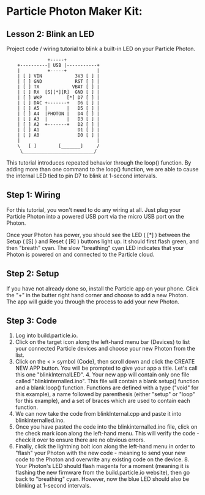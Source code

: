 # Particle Photon Maker Kit:
## Lesson 2: Blink an LED
Project code / wiring tutorial to blink a built-in LED on your Particle Photon.

                   +-----+
        +----------| USB |-----------+
        |          +-----+           |
        | [ ] VIN            3V3 [ ] |
        | [ ] GND            RST [ ] |
        | [ ] TX            VBAT [ ] |
        | [ ] RX  [S][*][R]  GND [ ] |
        | [ ] WKP         [*] D7 [ ] |
        | [ ] DAC +-------+   D6 [ ] |
        | [ ] A5  |       |   D5 [ ] |
        | [ ] A4  |PHOTON |   D4 [ ] |
        | [ ] A3  |       |   D3 [ ] |
        | [ ] A2  +-------+   D2 [ ] |
        | [ ] A1              D1 [ ] |
        | [ ] A0              D0 [ ] |
        |                            |
        \   [ ]        [_______]     /
         \__________________________/


This tutorial introduces repeated behavior through the loop() function.  By adding more than one command to the loop() function, we are able to cause the internal LED tied to pin D7 to blink at 1-second intervals.

## Step 1: Wiring
For this tutorial, you won't need to do any wiring at all.  Just plug your Particle Photon into a powered USB port via the micro USB port on the Photon.

Once your Photon has power, you should see the LED ( [*] ) between the Setup ( [S] ) and Reset ( [R] ) buttons light up.  It should first flash green, and then "breath" cyan.  The slow "breathing" cyan LED indicates that your Photon is powered on and connected to the Particle cloud.

## Step 2: Setup
If you have not already done so, install the Particle app on your phone.  Click the "+" in the butter right hand corner and choose to add a new Photon.  The app will guide you through the process to add your new Photon.

## Step 3: Code
1. Log into build.particle.io.
2. Click on the target icon along the left-hand menu bar (Devices) to list your connected Particle devices and choose your new Photon from the list.
3. Click on the < > symbol (Code), then scroll down and click the CREATE NEW APP button.  You will be prompted to give your app a title.  Let's call this one "blinkInternalLED".
    4. Your new app will contain only one file called "blinkinternalled.ino".  This file will contain a blank setup() function and a blank loop() function.  Functions are defined with a type ("void" for this example), a name followed by parenthesis (either "setup" or "loop" for this example), and a set of braces which are used to contain each function.
5. We can now take the code from blinkInternal.cpp and paste it into blinkinternalled.ino.
6. Once you have pasted the code into the blinkinternalled.ino file, click on the check mark icon along the left-hand menu.  This will verify the code - check it over to ensure there are no obvious errors.
7. Finally, click the lightning bolt icon along the left-hand menu in order to "flash" your Photon with the new code - meaning to send your new code to the Photon and overwrite any existing code on the device.
    8. Your Photon's LED should flash magenta for a moment (meaning it is flashing the new firmware from the build.particle.io website), then go back to "breathing" cyan.  However, now the blue LED should also be blinking at 1-second intervals.